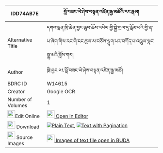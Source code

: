 |IDD74AB7E|བློ་བཟང་ཡེ་ཤེས་བསྟན་འཛིན་རྒྱ་མཚོའི་རང་རྣམ། 
| --- | --- 
|Alternative Title |དགའ་ལྡན་ཁྲི་ཆེན་བྱང་ཆུབ་ཆོས་འཕེལ་གྱི་སྐྱེ་གྲལ་དུ་རློམ་པའི་གྱི་ན་པ་ཞིག་གིས་རང་གི་ངང་ཚུལ་མ་བཅོས་ལྷུག་པར་བཀོད་པ་འཁྲུལ་སྣང་སྒྱུ་མའི་ཟློས་གར།
|Author| ཁྲི་བྱང ༠༣་བློ་བཟང་ཡེ་ཤེས་བསྟན་འཛིན་རྒྱ་མཚོ།
|BDRC ID | W14615
|Creator | Google OCR
|Number of Volumes| 1
|<img width="25" src="https://img.icons8.com/color/25/000000/edit-property.png">Edit Online| [<img width="25" src="https://avatars.githubusercontent.com/u/45091458?s=200&v=4"> Open in Editor](http://editor.openpecha.org/IDD74AB7E)
|<img width="25" src="https://img.icons8.com/fluent/48/000000/download-2.png"/>  Download | [![](https://img.icons8.com/color/20/000000/txt.png)Plain Text](https://github.com/Openpecha/IDD74AB7E/releases/download/v1/lozang_yeshe_tendzin_gyatso_i__plain_IDD74AB7E.zip), [![](https://img.icons8.com/color/20/000000/txt.png)Text with Pagination](https://github.com/Openpecha/IDD74AB7E/releases/download/v1/lozang_yeshe_tendzin_gyatso_i__pages_IDD74AB7E.zip)
|<img width="25" src="https://img.icons8.com/plasticine/100/000000/pictures-folder.png"/>  Source Images | [<img width="25" src="https://library.bdrc.io/icons/BUDA-small.svg"> Images of text file open in BUDA](https://library.bdrc.io/show/bdr:W14615)